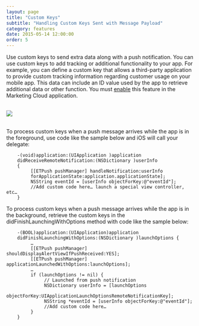 ```yaml
---
layout: page
title: "Custom Keys"
subtitle: "Handling Custom Keys Sent with Message Payload"
category: features
date: 2015-05-14 12:00:00
order: 5
---
```


Use custom keys to send extra data along with a push notification. You can use custom keys to add tracking or additional functionality to your app. For example, you can define a custom key that allows a third-party application to provide custom tracking information regarding customer usage on your mobile app. This data can include an ID value used by the app to retrieve additional data or other function. You must [enable](http://help.exacttarget.com/en/documentation/mobilepush/administering_your_mobilepush_account/apps_and_optional_settings_in_your_mobilepush_account/#customkeys) this feature in the Marketing Cloud application.

<br/>
 <img class="img-responsive" src="{{ site.baseurl }}/assets/CustomKeys.png" /><br/>
<br/>

To process custom keys when a push message arrives while the app is in the foreground, use code like the sample below and iOS will call your delegate:

~~~
    -(void)application:(UIApplication )application
    didReceiveRemoteNotification:(NSDictionary )userInfo
    {
         [[ETPush pushManager] handleNotification:userInfo
         forApplicationState:application.applicationState];
         NSString eventId = [userInfo objectForKey:@"eventId"];
         //Add custom code here… launch a special view controller, etc…
    }

~~~

To process custom keys when a push message arrives while the app is in the background, retrieve the custom keys in the didFinishLaunchingWithOptions method with code like the sample below:

~~~
    -(BOOL)application:(UIApplication)application
    didFinishLaunchingWithOptions:(NSDictionary )launchOptions {
         …
         [[ETPush pushManager] shouldDisplayAlertViewIfPushReceived:YES];
         [[ETPush pushManager] applicationLaunchedWithOptions:launchOptions];
         …
         if (launchOptions != nil) {
              // Launched from push notification
              NSDictionary userInfo = [launchOptions
              objectForKey:UIApplicationLaunchOptionsRemoteNotificationKey];
              NSString *eventId = [userInfo objectForKey:@"eventId"];
              //Add custom code here…
         }
    }

~~~